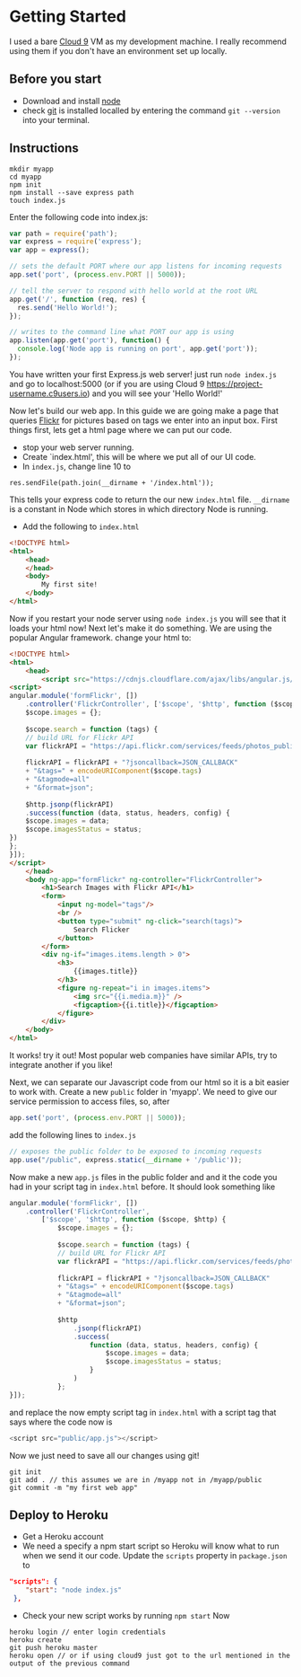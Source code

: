 # Getting Started

I used a bare [Cloud 9](c9.io) VM as my development machine. I really recommend using them if you don't have an environment set up locally.

## Before you start
* Download and install [node](https://nodejs.org/en/)
* check [git](https://git-scm.com/) is installed localled by entering the command `git --version` into your terminal.

## Instructions
```
mkdir myapp
cd myapp
npm init
npm install --save express path
touch index.js
```
Enter the following code into index.js:
```javascript
var path = require('path');
var express = require('express');
var app = express();

// sets the default PORT where our app listens for incoming requests
app.set('port', (process.env.PORT || 5000));

// tell the server to respond with hello world at the root URL
app.get('/', function (req, res) {
  res.send('Hello World!');
});

// writes to the command line what PORT our app is using
app.listen(app.get('port'), function() {
  console.log('Node app is running on port', app.get('port'));
});
```

You have written your first Express.js web server! just run `node index.js` and go to localhost:5000 (or if you are using Cloud 9 https://project-username.c9users.io) and you will see your 'Hello World!'

Now let's build our web app. In this guide we are going make a page that queries [Flickr](flickr.com) for pictures based on tags we enter into an input box. First things first, lets get a html page where we can put our code.

* stop your web server running.
* Create `index.html', this will be where we put all of our UI code.
* In `index.js`, change line 10 to
```
res.sendFile(path.join(__dirname + '/index.html'));
```
This tells your express code to return the our new `index.html` file.
`__dirname` is a constant in Node which stores in which directory Node is running.

* Add the following to `index.html`
```html
<!DOCTYPE html>
<html>
    <head>
    </head>
    <body>
        My first site!
    </body>
</html>
```
Now if you restart your node server using `node index.js` you will see that it loads your html now!
Next let's make it do something. We are using the popular Angular framework.
change your html to:
```html
<!DOCTYPE html>
<html>
    <head>
        <script src="https://cdnjs.cloudflare.com/ajax/libs/angular.js/1.5.8/angular.min.js"></script>
<script>
angular.module('formFlickr', [])
    .controller('FlickrController', ['$scope', '$http', function ($scope, $http) {
    $scope.images = {};
    
    $scope.search = function (tags) {
    // build URL for Flickr API
    var flickrAPI = "https://api.flickr.com/services/feeds/photos_public.gne";
    
    flickrAPI = flickrAPI + "?jsoncallback=JSON_CALLBACK"
    + "&tags=" + encodeURIComponent($scope.tags)
    + "&tagmode=all"
    + "&format=json";
    
    $http.jsonp(flickrAPI)
    .success(function (data, status, headers, config) {
    $scope.images = data;
    $scope.imagesStatus = status;
})
};
}]);
</script>
    </head>
    <body ng-app="formFlickr" ng-controller="FlickrController">
        <h1>Search Images with Flickr API</h1>
        <form>
            <input ng-model="tags"/>
            <br />
            <button type="submit" ng-click="search(tags)">
                Search Flicker
            </button>
        </form>
        <div ng-if="images.items.length > 0">
            <h3>
                {{images.title}}
            </h3>
            <figure ng-repeat="i in images.items">
                <img src="{{i.media.m}}" />
                <figcaption>{{i.title}}</figcaption>
            </figure>
        </div>
    </body>
</html>
```
It works! try it out! Most popular web companies have similar APIs, try to integrate another if you like!

Next, we can separate our Javascript code from our html so it is a bit easier to work with. Create a new `public` folder in 'myapp'. We need to give our service permission to access files, so, after 
```javascript
app.set('port', (process.env.PORT || 5000));
```
add the following lines to `index.js`
```javascript
// exposes the public folder to be exposed to incoming requests
app.use("/public", express.static(__dirname + '/public'));
```
Now make a new `app.js` files in the public folder and and it the code you had in your script tag in `index.html` before. It should look something like

```javascript
angular.module('formFlickr', [])
    .controller('FlickrController',
        ['$scope', '$http', function ($scope, $http) {
            $scope.images = {};
            
            $scope.search = function (tags) {
            // build URL for Flickr API
            var flickrAPI = "https://api.flickr.com/services/feeds/photos_public.gne";
            
            flickrAPI = flickrAPI + "?jsoncallback=JSON_CALLBACK"
            + "&tags=" + encodeURIComponent($scope.tags)
            + "&tagmode=all"
            + "&format=json";
            
            $http
                .jsonp(flickrAPI)
                .success(
                    function (data, status, headers, config) {
                        $scope.images = data;
                        $scope.imagesStatus = status;
                    }
                )
            };
}]);
```

and replace the now empty script tag in `index.html` with a script tag that says where the code now is

```javascript
<script src="public/app.js"></script>
```

Now we just need to save all our changes using git!

```
git init
git add . // this assumes we are in /myapp not in /myapp/public
git commit -m "my first web app"
```

## Deploy to Heroku
* Get a Heroku account
* We need a specify a npm start script so Heroku will know what to run when we send it our code. Update the `scripts` property in `package.json` to
```json
"scripts": {
    "start": "node index.js"
 },
```
* Check your new script works by running `npm start`
Now
```
heroku login // enter login credentials
heroku create
git push heroku master
heroku open // or if using cloud9 just got to the url mentioned in the output of the previous command
```
